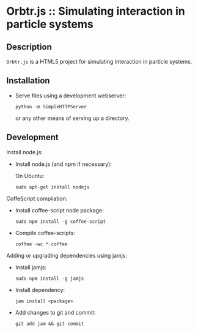 Orbtr.js :: Simulating interaction in particle systems
======================================================

Description
-----------

`Orbtr.js` is a HTML5 project for simulating interaction in particle systems.

Installation
------------

 * Serve files using a development webserver:

     `python -m SimpleHTTPServer`

     or any other means of serving up a directory.

Development
-----------

Install node.js:

 * Install node.js (and npm if necessary):

   On Ubuntu:

     `sudo apt-get install nodejs`

CoffeScript compilation:

 * Install coffee-script node package:

     `sudo npm install -g coffee-script`
 
 * Compile coffee-scripts:

     `coffee -wc *.coffee`

Adding or upgrading dependencies using jamjs:

 * Install jamjs:

     `sudo npm install -g jamjs`

 * Install dependency:

     `jam install <package>`

 * Add changes to git and commit:

     `git add jam && git commit`
